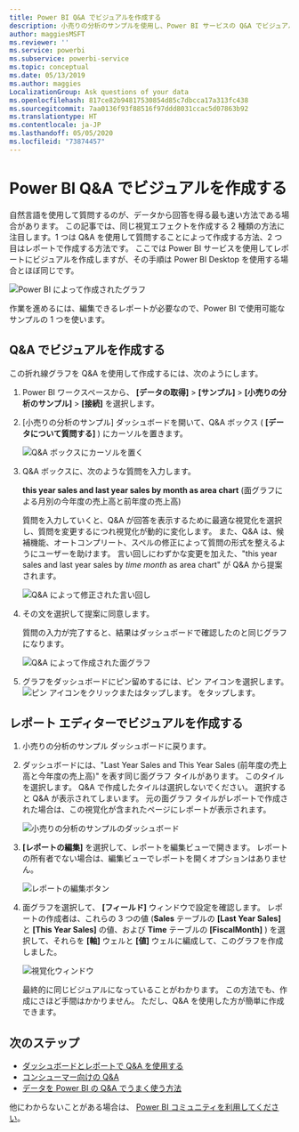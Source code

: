 ```yaml
---
title: Power BI Q&A でビジュアルを作成する
description: 小売りの分析のサンプルを使用し、Power BI サービスの Q&A でビジュアルを作成する方法について説明します
author: maggiesMSFT
ms.reviewer: ''
ms.service: powerbi
ms.subservice: powerbi-service
ms.topic: conceptual
ms.date: 05/13/2019
ms.author: maggies
LocalizationGroup: Ask questions of your data
ms.openlocfilehash: 817ce82b94817530854d85c7dbcca17a313fc438
ms.sourcegitcommit: 7aa0136f93f88516f97ddd8031ccac5d07863b92
ms.translationtype: HT
ms.contentlocale: ja-JP
ms.lasthandoff: 05/05/2020
ms.locfileid: "73874457"
---
```

# <a name="create-a-visual-with-power-bi-qa"></a>Power BI Q&A でビジュアルを作成する

自然言語を使用して質問するのが、データから回答を得る最も速い方法である場合があります。  この記事では、同じ視覚エフェクトを作成する 2 種類の方法に注目します。1 つは Q&A を使用して質問することによって作成する方法、2 つ目はレポートで作成する方法です。 ここでは Power BI サービスを使用してレポートにビジュアルを作成しますが、その手順は Power BI Desktop を使用する場合とほぼ同じです。

![Power BI によって作成されたグラフ](media/power-bi-visualization-introduction-to-q-and-a/power-bi-qna-create-visual.png)

作業を進めるには、編集できるレポートが必要なので、Power BI で使用可能なサンプルの 1 つを使います。

## <a name="create-a-visual-with-qa"></a>Q&A でビジュアルを作成する

この折れ線グラフを Q&A を使用して作成するには、次のようにします。

1. Power BI ワークスペースから、 **[データの取得]** \> **[サンプル]** \> **[小売りの分析のサンプル]**  >  **[接続]** を選択します。

1. [小売りの分析のサンプル] ダッシュボードを開いて、Q&A ボックス ( **[データについて質問する]** ) にカーソルを置きます。

    ![Q&A ボックスにカーソルを置く](media/power-bi-visualization-introduction-to-q-and-a/power-bi-qna-cursor-in-qna-box.png)

2. Q&A ボックスに、次のような質問を入力します。
   
    **this year sales and last year sales by month as area chart** (面グラフによる月別の今年度の売上高と前年度の売上高)
   
    質問を入力していくと、Q&A が回答を表示するために最適な視覚化を選択し、質問を変更するにつれ視覚化が動的に変化します。 また、Q&A は、候補機能、オートコンプリート、スペルの修正によって質問の形式を整えるようにユーザーを助けます。 言い回しにわずかな変更を加えた、"this year sales and last year sales by *time month* as area chart" が Q&A から提案されます。  

    ![Q&A によって修正された言い回し](media/power-bi-visualization-introduction-to-q-and-a/power-bi-qna-corrected-create-filled-chart.png)

4. その文を選択して提案に同意します。 
   
   質問の入力が完了すると、結果はダッシュボードで確認したのと同じグラフになります。
   
   ![Q&A によって作成された面グラフ](media/power-bi-visualization-introduction-to-q-and-a/power-bi-qna-create-filled-chart.png)

4. グラフをダッシュボードにピン留めするには、ピン アイコンを選択します。 ![ピン アイコンをクリックまたはタップします。](media/power-bi-visualization-introduction-to-q-and-a/pinnooutline.png) をタップします。

## <a name="create-a-visual-in-the-report-editor"></a>レポート エディターでビジュアルを作成する

1. 小売りの分析のサンプル ダッシュボードに戻ります。
   
2. ダッシュボードには、"Last Year Sales and This Year Sales (前年度の売上高と今年度の売上高)" を表す同じ面グラフ タイルがあります。  このタイルを選択します。 Q&A で作成したタイルは選択しないでください。 選択すると Q&A が表示されてしまいます。 元の面グラフ タイルがレポートで作成された場合は、この視覚化が含まれたページにレポートが表示されます。

    ![小売りの分析のサンプルのダッシュボード](media/power-bi-visualization-introduction-to-q-and-a/power-bi-dashboard.png)

1. **[レポートの編集]** を選択して、レポートを編集ビューで開きます。  レポートの所有者でない場合は、編集ビューでレポートを開くオプションはありません。
   
    ![レポートの編集ボタン](media/power-bi-visualization-introduction-to-q-and-a/power-bi-edit-report.png)
4. 面グラフを選択して、 **[フィールド]** ウィンドウで設定を確認します。  レポートの作成者は、これらの 3 つの値 (**Sales** テーブルの **[Last Year Sales]** と **[This Year Sales]** の値、および **Time** テーブルの **[FiscalMonth]** ) を選択して、それらを **[軸]** ウェルと **[値]** ウェルに編成して、このグラフを作成しました。
   
    ![視覚化ウィンドウ](media/power-bi-visualization-introduction-to-q-and-a/gnatutorial_3-new.png)

    最終的に同じビジュアルになっていることがわかります。 この方法でも、作成にさほど手間はかかりません。 ただし、Q&A を使用した方が簡単に作成できます。

## <a name="next-steps"></a>次のステップ

- [ダッシュボードとレポートで Q&A を使用する](power-bi-tutorial-q-and-a.md)  
- [コンシューマー向けの Q&A](consumer/end-user-q-and-a.md)
- [データを Power BI の Q&A でうまく使う方法](service-prepare-data-for-q-and-a.md)

他にわからないことがある場合は、 [Power BI コミュニティを利用してください](https://community.powerbi.com/)。


